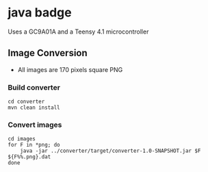 # java badge

Uses a GC9A01A and a Teensy 4.1 microcontroller

## Image Conversion

* All images are 170 pixels square PNG

### Build converter

```shell
cd converter
mvn clean install
```

### Convert images

```shell
cd images
for F in *png; do
    java -jar ../converter/target/converter-1.0-SNAPSHOT.jar $F ${F%%.png}.dat
done
```

